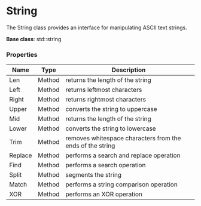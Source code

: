 # String #
The String class provides an interface for manipulating ASCII text strings.

**Base class**: std::string

### Properties ###

| Name | Type | Description |
|---|---|---|
| Len | Method | returns the length of the string |
| Left | Method | returns leftmost characters |
| Right | Method | returns rightmost characters |
| Upper | Method | converts the string to uppercase |
| Mid | Method | returns the length of the string |
| Lower | Method | converts the string to lowercase |
| Trim | Method | removes whitespace characters from the ends of the string |
| Replace | Method | performs a search and replace operation |
| Find | Method | performs a search operation |
| Split | Method | segments the string |
| Match | Method | performs a string comparison operation |
| XOR | Method | performs an XOR operation |

